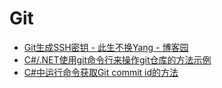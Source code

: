 # Git

- [Git生成SSH密钥 - 此生不换Yang - 博客园](https://www.cnblogs.com/yjlch1016/p/9692840.html)
- [C#/.NET使用git命令行来操作git仓库的方法示例](https://www.jb51.net/article/158808.htm)
- [C#中运行命令获取Git commit id的方法](https://blog.csdn.net/lingyanpi/article/details/72472958)